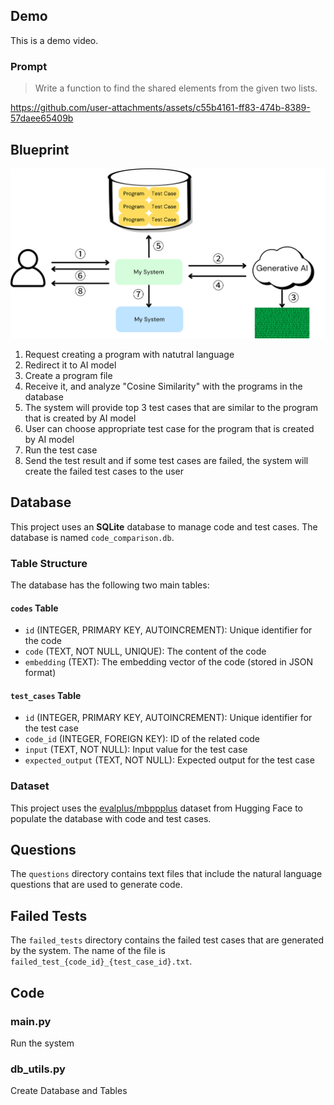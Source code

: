 ## Demo

This is a demo video.

### Prompt
> Write a function to find the shared elements from the given two lists.

https://github.com/user-attachments/assets/c55b4161-ff83-474b-8389-57daee65409b

## Blueprint

![blueprint](https://github.com/soso0024/pj-aidev-research-mockup/blob/main/imgs/Blueprint.png)

1. Request creating a program with natutral language
2. Redirect it to AI model
3. Create a program file
4. Receive it, and analyze "Cosine Similarity" with the programs in the database
5. The system will provide top 3 test cases that are similar to the program that is created by AI model
6. User can choose appropriate test case for the program that is created by AI model
7. Run the test case
8. Send the test result and if some test cases are failed, the system will create the failed test cases to the user

## Database

This project uses an **SQLite** database to manage code and test cases. The database is named `code_comparison.db`.

### Table Structure

The database has the following two main tables:

#### `codes` Table

- `id` (INTEGER, PRIMARY KEY, AUTOINCREMENT): Unique identifier for the code
- `code` (TEXT, NOT NULL, UNIQUE): The content of the code
- `embedding` (TEXT): The embedding vector of the code (stored in JSON format)

#### `test_cases` Table

- `id` (INTEGER, PRIMARY KEY, AUTOINCREMENT): Unique identifier for the test case
- `code_id` (INTEGER, FOREIGN KEY): ID of the related code
- `input` (TEXT, NOT NULL): Input value for the test case
- `expected_output` (TEXT, NOT NULL): Expected output for the test case

### Dataset

This project uses the [evalplus/mbppplus](https://huggingface.co/datasets/evalplus/mbppplus) dataset from Hugging Face to populate the database with code and test cases.

## Questions

The `questions` directory contains text files that include the natural language questions that are used to generate code.

## Failed Tests

The `failed_tests` directory contains the failed test cases that are generated by the system.
The name of the file is `failed_test_{code_id}_{test_case_id}.txt`.

## Code

### main.py

Run the system

### db_utils.py

Create Database and Tables
